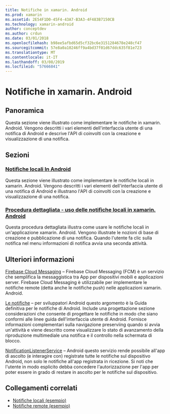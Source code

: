 ```yaml
---
title: Notifiche in xamarin. Android
ms.prod: xamarin
ms.assetid: 2E54F1D0-45F4-43A7-B3A3-4F483B7150CB
ms.technology: xamarin-android
author: conceptdev
ms.author: crdun
ms.date: 03/01/2018
ms.openlocfilehash: b98ee5afbd65d5cf32bc6e3151284678e248cf47
ms.sourcegitcommit: 57e8a0a10246ff9a4bd37f01d67ddc635f81e723
ms.translationtype: MT
ms.contentlocale: it-IT
ms.lasthandoff: 03/08/2019
ms.locfileid: "57666841"
---
```

# <a name="notifications-in-xamarinandroid"></a>Notifiche in xamarin. Android


## <a name="overview"></a>Panoramica

Questa sezione viene illustrato come implementare le notifiche in xamarin. Android. Vengono descritti i vari elementi dell'interfaccia utente di una notifica di Android e descrive l'API di coinvolti con la creazione e visualizzazione di una notifica.


## <a name="sections"></a>Sezioni

### <a name="local-notifications-in-androidlocal-notificationsmd"></a>[Notifiche locali In Android](local-notifications.md)

Questa sezione viene illustrato come implementare le notifiche locali in xamarin. Android. Vengono descritti i vari elementi dell'interfaccia utente di una notifica di Android e illustrano l'API di coinvolti con la creazione e visualizzazione di una notifica. 

### <a name="walkthrough---using-local-notifications-in-xamarinandroidlocal-notifications-walkthroughmd"></a>[Procedura dettagliata - uso delle notifiche locali in xamarin. Android](local-notifications-walkthrough.md)  
 
Questa procedura dettagliata illustra come usare le notifiche locali in un'applicazione xamarin. Android. Vengono illustrate le nozioni di base di creazione e pubblicazione di una notifica. Quando l'utente fa clic sulla notifica nel menu informazioni di notifica avvia una seconda attività. 


## <a name="for-further-reading"></a>Ulteriori informazioni

[Firebase Cloud Messaging](~/android/data-cloud/google-messaging/firebase-cloud-messaging.md) &ndash; Firebase Cloud Messaging (FCM) è un servizio che semplifica la messaggistica tra App per dispositivi mobili e applicazioni server. Firebase Cloud Messaging è utilizzabile per implementare le notifiche remote (detta anche le notifiche push) nelle applicazioni xamarin. Android.

[Le notifiche](https://developer.android.com/guide/topics/ui/notifiers/notifications.html) &ndash; per sviluppatori Android questo argomento è la Guida definitiva per le notifiche di Android. Include una progettazione sezione considerazioni che consente di progettare le notifiche in modo che siano conformi alle linee guida dell'interfaccia utente di Android. Fornisce informazioni complementari sulla navigazione preserviing quando si avvia un'attività e viene descritto come visualizzare lo stato di avanzamento della riproduzione multimediale una notifica e il controllo nella schermata di blocco. 

[NotificationListenerService](https://developer.xamarin.com/api/type/Android.Service.Notification.NotificationListenerService/) &ndash; Android questo servizio rende possibile all'app di ascolto (e interagire con) registrate tutte le notifiche sul dispositivo Android, non solo le notifiche all'app registrata in ricezione. Si noti che l'utente in modo esplicito debba concedere l'autorizzazione per l'app per poter essere in grado di restare in ascolto per le notifiche sul dispositivo.





## <a name="related-links"></a>Collegamenti correlati

- [Notifiche locali (esempio)](https://developer.xamarin.com/samples/monodroid/LocalNotifications/)
- [Notifiche remote (esempio)](https://developer.xamarin.com/samples/monodroid/RemoteNotifications/)
